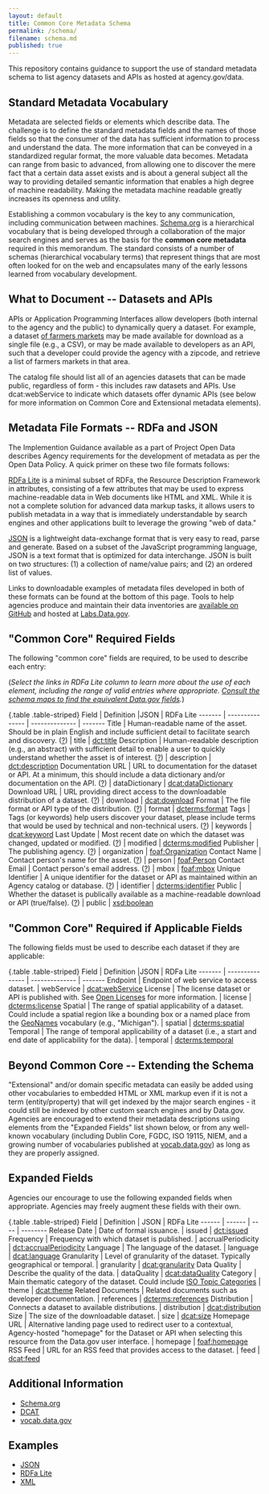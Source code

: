 ```yaml
---
layout: default
title: Common Core Metadata Schema
permalink: /schema/
filename: schema.md
published: true
---
```


This repository contains guidance to support the use of standard metadata schema to list agency datasets and APIs as hosted at agency.gov/data.  

Standard Metadata Vocabulary
----------------------------
Metadata are selected fields or elements which describe data. The challenge is to define the standard metadata fields and the names of those fields so that the consumer of the data has sufficient information to process and understand the data. The more information that can be conveyed in a standardized regular format, the more valuable data becomes. Metadata can range from basic to advanced, from allowing one to discover the mere fact that a certain data asset exists and is about a general subject all the way to providing detailed semantic information that enables a high degree of machine readability. Making the metadata machine readable greatly increases its openness and utility.

Establishing a common vocabulary is the key to any communication, including communication between machines.  [Schema.org](http://www.schema.org) is a hierarchical vocabulary that is being developed through a collaboration of the major search engines and serves as the basis for the **common core metadata** required in this memorandum. The standard consists of a number of schemas (hierarchical vocabulary terms) that represent things that are most often looked for on the web and encapsulates many of the early lessons learned from vocabulary development.  


What to Document -- Datasets and APIs
-------------------------------------

APIs or Application Programming Interfaces allow developers (both internal to the agency and the public) to dynamically query a dataset. For example, a dataset [of farmers markets](https://explore.data.gov/Agriculture/Farmers-Markets-Geographic-Data/wfna-38ey) may be made available for download as a single file (e.g., a CSV), or may be made available to developers as an API, such that a developer could provide the agency with a zipcode, and retrieve a list of farmers markets in that area.

The catalog file should list all of an agencies datasets that can be made public, regardless of form - this includes raw datasets and APIs.  Use dcat:webService to indicate which datasets offer dynamic APIs (see below for more information on Common Core and Extensional metadata elements).


Metadata File Formats --  RDFa and JSON
---------------------------------------
The Implemention Guidance available as a part of Project Open Data describes Agency requirements for the development of metadata as per the Open Data Policy.  A quick primer on these two file formats follows:

[RDFa Lite](http://www.w3.org/TR/rdfa-lite/) is a minimal subset of RDFa, the Resource Description Framework in attributes, consisting of a few attributes that may be used to express machine-readable data in Web documents like HTML and XML. While it is not a complete solution for advanced data markup tasks, it allows users to publish metadata in a way that is immediately understandable by search engines and other applications built to leverage the growing "web of data."  

[JSON](http://www.json.org) is a lightweight data-exchange format that is very easy to read, parse and generate.  Based on a subset of the JavaScript programming language, JSON is a text format that is optimized for data interchange.  JSON is built on two structures: (1) a collection of name/value pairs; and (2) an ordered list of values.  

Links to downloadable examples of metadata files developed in both of these formats can be found at the bottom of this page.  Tools to help agencies produce and maintain their data inventories are [available on GitHub](http://www.github.com/project-open-data) and hosted at [Labs.Data.gov](http://labs.data.gov).


"Common Core" Required Fields
-----------------------------
The following "common core" fields are required, to be used to describe each entry:

(*Select the links in RDFa Lite column to learn more about the use of each element, including the range of valid entries where appropriate. [Consult the schema maps to find the equivalent Data.gov fields](http://gsa-ocsit.github.com/project-open-data.github.com/data-dot-gov-map/).*)

{.table .table-striped}
Field               | Definition                                                                                                                                     |JSON            | RDFa Lite
-------             | ---------------                                                                                                                                | --------------  | ------- 
Title               | Human-readable name of the asset.  Should be in plain English and include sufficient detail to facilitate search and discovery. ([?](http://gsa-ocsit.github.com/project-open-data.github.com/metadata-resources/#schema_maps))                | title           | [dct:title](http://dublincore.org/documents/2012/06/14/dcmi-terms/?v=terms#terms-title)
Description         | Human-readable description (e.g., an abstract) with sufficient detail to enable a user to quickly understand whether the asset is of interest. ([?](http://gsa-ocsit.github.com/project-open-data.github.com/metadata-resources/#schema_maps)) | description     | [dct:description](http://dublincore.org/documents/2012/06/14/dcmi-terms/?v=terms#terms-description)
Documentation URL   | URL to documentation for the dataset or API.  At a minimum, this should include a data dictionary and/or documentation on the API. ([?](http://gsa-ocsit.github.com/project-open-data.github.com/metadata-resources/#schema_maps))             | dataDictionary  | [dcat:dataDictionary](http://www.w3.org/TR/vocab-dcat/#property--data-dictionary)
Download URL        | URL providing direct access to the downloadable distribution of a dataset. ([?](http://gsa-ocsit.github.com/project-open-data.github.com/metadata-resources/#schema_maps))                                                                     | download              | [dcat:download](http://www.w3.org/TR/vocab-dcat/#class--download)
Format              | The file format or API type of the distribution. ([?](http://gsa-ocsit.github.com/project-open-data.github.com/metadata-resources/#schema_maps))                                                                                                | format          | [dcterms:format](http://www.w3.org/TR/vocab-dcat/#property--format)
Tags                | Tags (or keywords) help users discover your dataset, please include terms that would be used by technical and non-technical users. ([?](http://gsa-ocsit.github.com/project-open-data.github.com/metadata-resources/#schema_maps))             | keywords        | [dcat:keyword](http://www.w3.org/TR/vocab-dcat/#property--keyword-tag)
Last Update         | Most recent date on which the dataset was changed, updated or modified. ([?](http://gsa-ocsit.github.com/project-open-data.github.com/metadata-resources/#schema_maps))                                                                        | modified        | [dcterms:modified](http://www.w3.org/TR/vocab-dcat/#property--update-modification-date-1)
Publisher           | The publishing agency. ([?](http://gsa-ocsit.github.com/project-open-data.github.com/metadata-resources/#schema_maps))                | organization    | [foaf:Organization](http://xmlns.com/foaf/spec/#term_Organization)
Contact Name      | Contact person's name for the asset. ([?](http://gsa-ocsit.github.com/project-open-data.github.com/metadata-resources/#schema_maps))                                                                                       | person         | [foaf:Person](http://xmlns.com/foaf/spec/#term_Person)
Contact Email	    | Contact person's email address. ([?](http://gsa-ocsit.github.com/project-open-data.github.com/metadata-resources/#schema_maps))			           	                                                                             | mbox	       | [foaf:mbox](http://xmlns.com/foaf/spec/#term_mbox)
Unique Identifier   | A unique identifier for the dataset or API as maintained within an Agency catalog or database. ([?](http://gsa-ocsit.github.com/project-open-data.github.com/metadata-resources/#schema_maps))                                                 | identifier            | [dcterms:identifier](http://www.w3.org/TR/vocab-dcat/#property--identifier)
Public              | Whether the dataset is publically available as a machine-readable download or API (true/false). ([?](http://gsa-ocsit.github.com/project-open-data.github.com/metadata-resources/#schema_maps))                                                                             | public          | [xsd:boolean](http://www.w3.org/TR/xmlschema-2/#boolean)

"Common Core" Required if Applicable Fields
-------------------------------------------
The following fields must be used to describe each dataset if they are applicable:

{.table .table-striped}
Field               | Definition                                                                                                                                     |JSON            | RDFa Lite
-------             | ---------------                                                                                                                                | --------------  | ------- 
Endpoint            | Endpoint of web service to access dataset.                                                                                                     | webService            | [dcat:webService](http://www.w3.org/TR/vocab-dcat/#class--webservice)
License             | The license dataset or API is published with.  See [Open Licenses](http://gsa-ocsit.github.com/project-open-data.github.com/open-licenses/) for more information.   | license         | [dcterms:license](http://www.w3.org/TR/vocab-dcat/#property--license-1)
Spatial  	    | The range of spatial applicability of a dataset.  Could include a spatial region like a bounding box or a named place from the [GeoNames](http://www.geonames.org) vocabulary (e.g., "Michigan").                     | spatial 	       | [dcterms:spatial](http://www.w3.org/TR/vocab-dcat/#property--spatial-geographical-coverage)
Temporal	    | The range of temporal applicability of a dataset (i.e., a start and end date of applicability for the data).                                    | temporal	       | [dcterms:temporal](http://www.w3.org/TR/vocab-dcat/#property--temporal-coverage)

Beyond Common Core -- Extending the Schema
------------------------------------------
"Extensional" and/or domain specific metadata can easily be added using other vocabularies to embedded HTML or XML markup even if it is not a term (entity/property) that will get indexed by the major search engines - it could still be indexed by other custom search engines and by Data.gov.  Agencies are encouraged to extend their metadata descriptions using elements from the "Expanded Fields" list shown below, or from any well-known vocabulary (including Dublin Core, FGDC, ISO 19115, NIEM, and a growing number of vocabularies published at [vocab.data.gov](http://vocab.data.gov)) as long as they are properly assigned.

Expanded Fields
---------------
Agencies our encourage to use the following expanded fields when appropriate. Agencies may freely augment these fields with their own.

{.table .table-striped}
Field               | Definition                                                                                                                                    | JSON                  | RDFa Lite
------              | ------                                                                                                                                        | ----                  | --------
Release Date        | Date of formal issuance.                                                                                                                       | issued                | [dct:issued](http://dublincore.org/documents/2012/06/14/dcmi-terms/?v=terms#issued)
Frequency           | Frequency with which dataset is published.                                                                                                     | accrualPeriodicity    | [dct:accrualPeriodicity](http://purl.org/dc/terms/accrualPeriodicity)
Language            | The language of the dataset.                                                                                                                   | language              | [dcat:language](http://www.w3.org/TR/vocab-dcat/#property--language-1)
Granularity         | Level of granularity of the dataset.  Typically geographical or temporal.                                                                     | granularity           | [dcat:granularity](http://www.w3.org/TR/vocab-dcat/#property--granularity)
Data Quality        | Describe the quality of the data.                                                                                                              | dataQuality           | [dcat:dataQuality](http://www.w3.org/TR/vocab-dcat/#property--data-quality)
Category            | Main thematic category of the dataset.  Could include [ISO Topic Categories](http://gcmd.nasa.gov/User/difguide/iso_topics.html)              | theme                 | [dcat:theme](http://www.w3.org/TR/vocab-dcat/#property--theme-category)
Related Documents   | Related documents such as developer documentation.                                                                                             | references            | [dcterms:references](http://purl.org/dc/terms/references)
Distribution        | Connects a dataset to available distributions.                                                                                                 | distribution          | [dcat:distribution](http://www.w3.org/ns/dcat#distribution)
Size                | The size of the downloadable dataset.                                                                                                          | size                  | [dcat:size](http://www.w3.org/TR/vocab-dcat/#property--size)
Homepage URL        | Alternative landing page used to redirect user to a contextual, Agency-hosted "homepage" for the Dataset or API when selecting this resource from the Data.gov user interface. | homepage	            | [foaf:homepage](http://xmlns.com/foaf/spec/#term_homepage)
RSS Feed            | URL for an RSS feed that provides access to the dataset.                                                                                       | feed                  | [dcat:feed](http://www.w3.org/TR/vocab-dcat/#Class:_Feed)


Additional Information
----------------------
* [Schema.org](http://schema.org)
* [DCAT](http://www.w3.org/TR/vocab-dcat/)
* [vocab.data.gov](http://vocab.data.gov)


Examples
--------
* [JSON](http://gsa-ocsit.github.com/project-open-data.github.com/metadata-resources/)
* [RDFa Lite](http://gsa-ocsit.github.com/project-open-data.github.com/metadata-resources/)
* [XML](http://gsa-ocsit.github.com/project-open-data.github.com/metadata-resources/)
